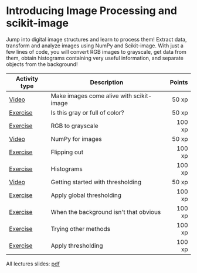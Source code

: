 # Introducing Image Processing and scikit-image

Jump into digital image structures and learn to process them! Extract data, transform and analyze images using NumPy and Scikit-image. With just a few lines of code, you will convert RGB images to grayscale, get data from them, obtain histograms containing very useful information, and separate objects from the background!

Activity type      | Description                              | Points
-------------------|------------------------------------------|-------:
[Video](v/1.mp4)   | Make images come alive with scikit-image |  50 xp
[Exercise](e/1.md) | Is this gray or full of color?           |  50 xp
[Exercise](e/2.md) | RGB to grayscale                         | 100 xp
[Video](v/2.mp4)   | NumPy for images                         |  50 xp
[Exercise](e/3.md) | Flipping out                             | 100 xp
[Exercise](e/4.md) | Histograms                               | 100 xp
[Video](v/3.mp4)   | Getting started with thresholding        |  50 xp
[Exercise](e/5.md) | Apply global thresholding                | 100 xp
[Exercise](e/6.md) | When the background isn't that obvious   | 100 xp
[Exercise](e/7.md) | Trying other methods                     | 100 xp
[Exercise](e/8.md) | Apply thresholding                       | 100 xp

All lectures slides: [pdf](s.pdf)
